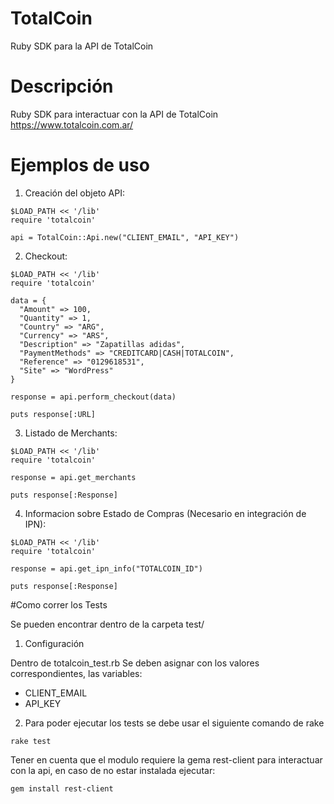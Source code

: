 TotalCoin
=====

Ruby SDK para la API de TotalCoin

# Descripción

Ruby SDK para interactuar con la API de TotalCoin https://www.totalcoin.com.ar/

# Ejemplos de uso

1. Creación del objeto API:

```
$LOAD_PATH << '/lib'
require 'totalcoin'

api = TotalCoin::Api.new("CLIENT_EMAIL", "API_KEY")

```

2. Checkout:

```
$LOAD_PATH << '/lib'
require 'totalcoin'

data = {
  "Amount" => 100,
  "Quantity" => 1,
  "Country" => "ARG",
  "Currency" => "ARS",
  "Description" => "Zapatillas adidas",
  "PaymentMethods" => "CREDITCARD|CASH|TOTALCOIN",
  "Reference" => "0129618531",
  "Site" => "WordPress"
}

response = api.perform_checkout(data)

puts response[:URL]

```
3. Listado de Merchants:

```
$LOAD_PATH << '/lib'
require 'totalcoin'

response = api.get_merchants

puts response[:Response]

```
4. Informacion sobre Estado de Compras (Necesario en integración de IPN):

```
$LOAD_PATH << '/lib'
require 'totalcoin'

response = api.get_ipn_info("TOTALCOIN_ID")

puts response[:Response]

```
#Como correr los Tests

Se pueden encontrar dentro de la carpeta test/

1. Configuración

Dentro de totalcoin_test.rb Se deben asignar con los valores correspondientes, las variables:

- CLIENT_EMAIL
- API_KEY

2. Para poder ejecutar los tests se debe usar el siguiente comando de rake

```
rake test
```

Tener en cuenta que el modulo requiere la gema rest-client para interactuar con la api, en caso de no estar instalada ejecutar:

```
gem install rest-client
```
